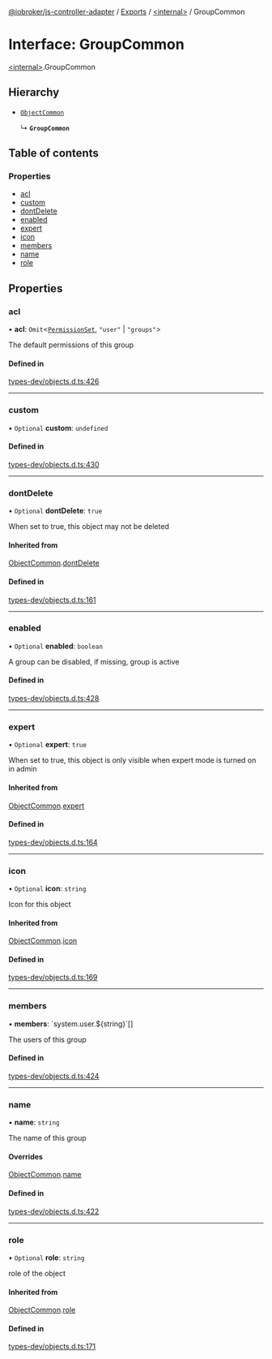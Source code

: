 [@iobroker/js-controller-adapter](../README.md) / [Exports](../modules.md) / [\<internal\>](../modules/internal_.md) / GroupCommon

# Interface: GroupCommon

[\<internal\>](../modules/internal_.md).GroupCommon

## Hierarchy

- [`ObjectCommon`](internal_.ObjectCommon.md)

  ↳ **`GroupCommon`**

## Table of contents

### Properties

- [acl](internal_.GroupCommon.md#acl)
- [custom](internal_.GroupCommon.md#custom)
- [dontDelete](internal_.GroupCommon.md#dontdelete)
- [enabled](internal_.GroupCommon.md#enabled)
- [expert](internal_.GroupCommon.md#expert)
- [icon](internal_.GroupCommon.md#icon)
- [members](internal_.GroupCommon.md#members)
- [name](internal_.GroupCommon.md#name)
- [role](internal_.GroupCommon.md#role)

## Properties

### acl

• **acl**: `Omit`\<[`PermissionSet`](internal_.PermissionSet.md), ``"user"`` \| ``"groups"``\>

The default permissions of this group

#### Defined in

[types-dev/objects.d.ts:426](https://github.com/ioBroker/ioBroker.js-controller/blob/1196b435/packages/types-dev/objects.d.ts#L426)

___

### custom

• `Optional` **custom**: `undefined`

#### Defined in

[types-dev/objects.d.ts:430](https://github.com/ioBroker/ioBroker.js-controller/blob/1196b435/packages/types-dev/objects.d.ts#L430)

___

### dontDelete

• `Optional` **dontDelete**: ``true``

When set to true, this object may not be deleted

#### Inherited from

[ObjectCommon](internal_.ObjectCommon.md).[dontDelete](internal_.ObjectCommon.md#dontdelete)

#### Defined in

[types-dev/objects.d.ts:161](https://github.com/ioBroker/ioBroker.js-controller/blob/1196b435/packages/types-dev/objects.d.ts#L161)

___

### enabled

• `Optional` **enabled**: `boolean`

A group can be disabled, if missing, group is active

#### Defined in

[types-dev/objects.d.ts:428](https://github.com/ioBroker/ioBroker.js-controller/blob/1196b435/packages/types-dev/objects.d.ts#L428)

___

### expert

• `Optional` **expert**: ``true``

When set to true, this object is only visible when expert mode is turned on in admin

#### Inherited from

[ObjectCommon](internal_.ObjectCommon.md).[expert](internal_.ObjectCommon.md#expert)

#### Defined in

[types-dev/objects.d.ts:164](https://github.com/ioBroker/ioBroker.js-controller/blob/1196b435/packages/types-dev/objects.d.ts#L164)

___

### icon

• `Optional` **icon**: `string`

Icon for this object

#### Inherited from

[ObjectCommon](internal_.ObjectCommon.md).[icon](internal_.ObjectCommon.md#icon)

#### Defined in

[types-dev/objects.d.ts:169](https://github.com/ioBroker/ioBroker.js-controller/blob/1196b435/packages/types-dev/objects.d.ts#L169)

___

### members

• **members**: \`system.user.$\{string}\`[]

The users of this group

#### Defined in

[types-dev/objects.d.ts:424](https://github.com/ioBroker/ioBroker.js-controller/blob/1196b435/packages/types-dev/objects.d.ts#L424)

___

### name

• **name**: `string`

The name of this group

#### Overrides

[ObjectCommon](internal_.ObjectCommon.md).[name](internal_.ObjectCommon.md#name)

#### Defined in

[types-dev/objects.d.ts:422](https://github.com/ioBroker/ioBroker.js-controller/blob/1196b435/packages/types-dev/objects.d.ts#L422)

___

### role

• `Optional` **role**: `string`

role of the object

#### Inherited from

[ObjectCommon](internal_.ObjectCommon.md).[role](internal_.ObjectCommon.md#role)

#### Defined in

[types-dev/objects.d.ts:171](https://github.com/ioBroker/ioBroker.js-controller/blob/1196b435/packages/types-dev/objects.d.ts#L171)

